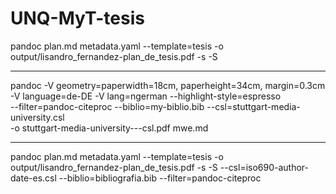 # UNQ-MyT-tesis
pandoc plan.md metadata.yaml --template=tesis -o output/lisandro_fernandez-plan_de_tesis.pdf -s -S

----

pandoc -V geometry=paperwidth=18cm, paperheight=34cm, margin=0.3cm \
    -V language=de-DE -V lang=ngerman --highlight-style=espresso \
    --filter=pandoc-citeproc  --biblio=my-biblio.bib --csl=stuttgart-media-university.csl \
    -o stuttgart-media-university---csl.pdf mwe.md

----

pandoc plan.md metadata.yaml --template=tesis -o output/lisandro_fernandez-plan_de_tesis.pdf -s -S --csl=iso690-author-date-es.csl --biblio=bibliografia.bib --filter=pandoc-citeproc
